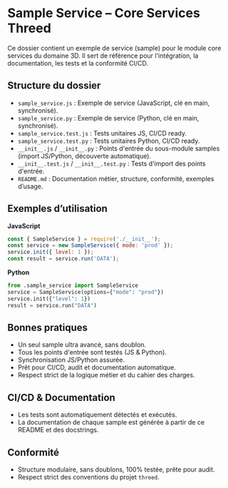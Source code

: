 # Sample Service – Core Services Threed

Ce dossier contient un exemple de service (sample) pour le module core services du domaine 3D. Il sert de référence pour l'intégration, la documentation, les tests et la conformité CI/CD.

## Structure du dossier

- `sample_service.js` : Exemple de service (JavaScript, clé en main, synchronisé).
- `sample_service.py` : Exemple de service (Python, clé en main, synchronisé).
- `sample_service.test.js` : Tests unitaires JS, CI/CD ready.
- `sample_service.test.py` : Tests unitaires Python, CI/CD ready.
- `__init__.js` / `__init__.py` : Points d'entrée du sous-module samples (import JS/Python, découverte automatique).
- `__init__.test.js` / `__init__.test.py` : Tests d'import des points d'entrée.
- `README.md` : Documentation métier, structure, conformité, exemples d’usage.

## Exemples d’utilisation

**JavaScript**
```js
const { SampleService } = require('./__init__');
const service = new SampleService({ mode: 'prod' });
service.init({ level: 1 });
const result = service.run('DATA');
```

**Python**
```python
from .sample_service import SampleService
service = SampleService(options={"mode": "prod"})
service.init({"level": 1})
result = service.run("DATA")
```

## Bonnes pratiques
- Un seul sample ultra avancé, sans doublon.
- Tous les points d'entrée sont testés (JS & Python).
- Synchronisation JS/Python assurée.
- Prêt pour CI/CD, audit et documentation automatique.
- Respect strict de la logique métier et du cahier des charges.

## CI/CD & Documentation
- Les tests sont automatiquement détectés et exécutés.
- La documentation de chaque sample est générée à partir de ce README et des docstrings.

## Conformité
- Structure modulaire, sans doublons, 100% testée, prête pour audit.
- Respect strict des conventions du projet `threed`.
